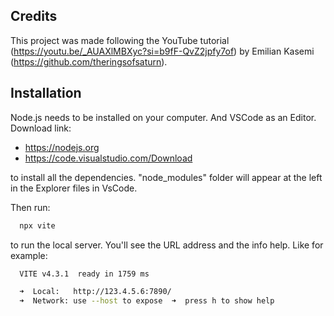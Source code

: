 ## Credits

This project was made following the YouTube tutorial (https://youtu.be/_AUAXlMBXyc?si=b9fF-QvZ2jpfy7of) 
by Emilian Kasemi (https://github.com/theringsofsaturn).


## Installation

Node.js needs to be installed on your computer.
And VSCode as an Editor.
Download link:

- https://nodejs.org
- https://code.visualstudio.com/Download


to install all the dependencies.
"node_modules" folder will appear at the left in the Explorer files in VsCode.

Then run:

```bash
  npx vite
```

to run the local server.
You'll see the URL address and the info help. Like for example:

```bash
  VITE v4.3.1  ready in 1759 ms

  ➜  Local:   http://123.4.5.6:7890/
  ➜  Network: use --host to expose  ➜  press h to show help
```




